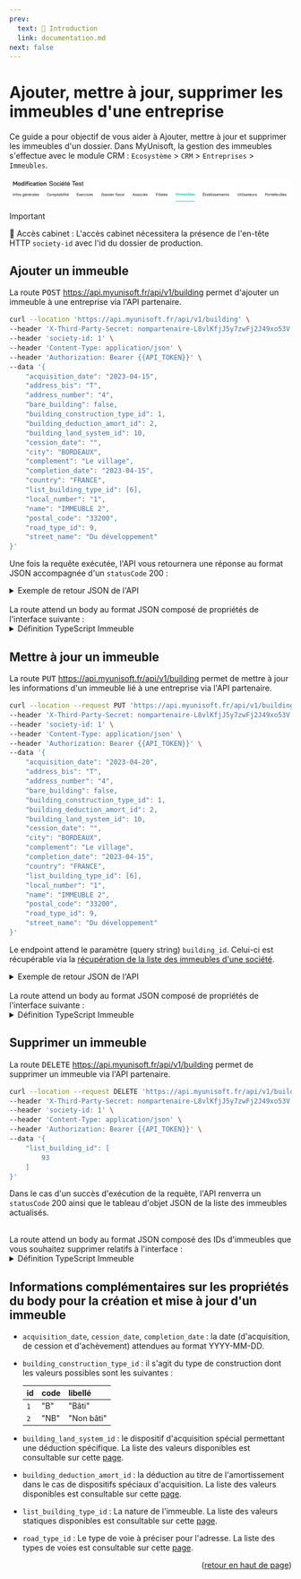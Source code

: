 ```yaml
---
prev:
  text: 🐤 Introduction
  link: documentation.md
next: false
---
```


<span id="readme-top"></span>

# Ajouter, mettre à jour, supprimer les immeubles d'une entreprise

Ce guide a pour objectif de vous aider à Ajouter, mettre à jour et supprimer les immeubles d'un dossier.
Dans MyUnisoft, la gestion des immeubles s'effectue avec le module CRM : `Ecosystème` > `CRM` > `Entreprises` > `Immeubles`.

![](../../images/modif_immeubles.png)

> [!IMPORTANT]
> 🔹 Accès cabinet : L'accès cabinet nécessitera la présence de l'en-tête HTTP `society-id` avec l'id du dossier de production.

## Ajouter un immeuble

La route <kbd>POST</kbd> https://api.myunisoft.fr/api/v1/building permet d'ajouter un immeuble à une entreprise via l'API partenaire.

```bash
curl --location 'https://api.myunisoft.fr/api/v1/building' \
--header 'X-Third-Party-Secret: nompartenaire-L8vlKfjJ5y7zwFj2J49xo53V' \
--header 'society-id: 1' \
--header 'Content-Type: application/json' \
--header 'Authorization: Bearer {{API_TOKEN}}' \
--data '{
    "acquisition_date": "2023-04-15",
    "address_bis": "T",
    "address_number": "4",
    "bare_building": false,
    "building_construction_type_id": 1,
    "building_deduction_amort_id": 2,
    "building_land_system_id": 10,
    "cession_date": "",
    "city": "BORDEAUX",
    "complement": "Le village",
    "completion_date": "2023-04-15",
    "country": "FRANCE",
    "list_building_type_id": [6],
    "local_number": "1",
    "name": "IMMEUBLE 2",
    "postal_code": "33200",
    "road_type_id": 9,
    "street_name": "Du développement"
}'
```

Une fois la requête exécutée, l'API vous retournera une réponse au format JSON accompagnée d'un `statusCode` 200 :

<details class="details custom-block"><summary>Exemple de retour JSON de l'API</summary>

```json
{
    "building_id": 96,
    "name": "IMMEUBLE 2",
    "order_number": {
        "id": null,
        "label": null,
        "value": null
    },
    "analytique_section": null,
    "local_number": 1,
    "acquisition_date": "2023-04-15",
    "completion_date": "2023-04-15",
    "cession_date": null,
    "bare_building": false,
    "road_type": {
        "id": 9,
        "label": "Rue",
        "value": "Rue"
    },
    "street_name": "Du développement",
    "complement": "Le village",
    "address_bis": "T",
    "address_number": "4",
    "postal_code": "33200",
    "country": "FRANCE",
    "city": {
        "label": "BORDEAUX",
        "value": "BORDEAUX"
    },
    "full_address": "4 T Rue Du développement Le village 33200 BORDEAUX ",
    "land_system": {
        "id": 10,
        "label": "Dispositif du \"Robien classique ou recentré ZRR\"",
        "value": "10"
    },
    "construction_type": {
        "id": 1,
        "label": "Bâti",
        "value": "B"
    },
    "deduction_amort": {
        "id": 2,
        "label": "Dispositif \"Robien classique\"",
        "value": "2"
    },
    "building_type": [
        {
            "id": 6,
            "label": "Immeuble urbain",
            "value": "U"
        }
    ]
}
```

</details>

<br>
La route attend un body au format JSON composé de propriétés de l'interface suivante :

<details class="details custom-block"><summary>Définition TypeScript Immeuble</summary>

```ts
interface Immeuble {
  acquisition_date: string,
  address_bis: string,
  address_number: string,
  bare_building: boolean,
  building_construction_type_id: number,
  building_deduction_amort_id: number,
  building_land_system_id: number,
  cession_date: string,
  city: string,
  complement: string,
  completion_date: string,
  country: string,
  list_building_type_id: number[],
  local_number: string,
  name: string,
  postal_code: string,
  road_type_id: number,
  street_name: string
}
```

</details>

## Mettre à jour un immeuble

La route <kbd>PUT</kbd> https://api.myunisoft.fr/api/v1/building permet de mettre à jour les informations d'un immeuble lié à une entreprise via l'API partenaire.

```bash
curl --location --request PUT 'https://api.myunisoft.fr/api/v1/building?building_id=96' \
--header 'X-Third-Party-Secret: nompartenaire-L8vlKfjJ5y7zwFj2J49xo53V' \
--header 'society-id: 1' \
--header 'Content-Type: application/json' \
--header 'Authorization: Bearer {{API_TOKEN}}' \
--data '{
    "acquisition_date": "2023-04-20",
    "address_bis": "T",
    "address_number": "4",
    "bare_building": false,
    "building_construction_type_id": 1,
    "building_deduction_amort_id": 2,
    "building_land_system_id": 10,
    "cession_date": "",
    "city": "BORDEAUX",
    "complement": "Le village",
    "completion_date": "2023-04-15",
    "country": "FRANCE",
    "list_building_type_id": [6],
    "local_number": "1",
    "name": "IMMEUBLE 2",
    "postal_code": "33200",
    "road_type_id": 9,
    "street_name": "Du développement"
}'
```

Le endpoint attend le paramètre (query string) `building_id`. Celui-ci est récupérable via la [récupération de la liste des immeubles d'une société](./buildings.md).

<details class="details custom-block"><summary>Exemple de retour JSON de l'API</summary>

```json
{
  "building_id": 96,
  "name": "IMMEUBLE 2",
  "order_number": {
    "id": null,
    "label": null,
    "value": null
  },
  "analytique_section": null,
  "local_number": 1,
  "acquisition_date": "2023-04-20",
  "completion_date": "2023-04-15",
  "cession_date": null,
  "bare_building": false,
  "road_type": {
    "id": 9,
    "label": "Rue",
    "value": "Rue"
  },
  "street_name": "Du développement",
  "complement": "Le village",
  "address_bis": "T",
  "address_number": "4",
  "postal_code": "33200",
  "country": "FRANCE",
  "city": {
    "label": "BORDEAUX",
    "value": "BORDEAUX"
  },
  "full_address": "4 T Rue Du développement Le village 33200 BORDEAUX ",
  "land_system": {
    "id": 10,
    "label": "Dispositif du \"Robien classique ou recentré ZRR\"",
    "value": "10"
  },
  "construction_type": {
    "id": 1,
    "label": "Bâti",
    "value": "B"
  },
  "deduction_amort": {
    "id": 2,
    "label": "Dispositif \"Robien classique\"",
    "value": "2"
  },
  "building_type": [
    {
      "id": 6,
      "label": "Immeuble urbain",
      "value": "U"
    }
  ]
}
```

</details>

<br>
La route attend un body au format JSON composé de propriétés de l'interface suivante :

<details class="details custom-block"><summary>Définition TypeScript Immeuble</summary>

```ts
interface Immeuble {
  acquisition_date: string,
  address_bis: string,
  address_number: string,
  bare_building: boolean,
  building_construction_type_id: number,
  building_deduction_amort_id: number,
  building_land_system_id: number,
  cession_date: string,
  city: string,
  complement: string,
  completion_date: string,
  country: string,
  list_building_type_id: number[],
  local_number: string,
  name: string,
  postal_code: string,
  road_type_id: number,
  street_name: string
}
```

</details>

## Supprimer un immeuble

La route <kbd>DELETE</kbd> https://api.myunisoft.fr/api/v1/building permet de supprimer un immeuble via l'API partenaire.

```bash
curl --location --request DELETE 'https://api.myunisoft.fr/api/v1/building' \
--header 'X-Third-Party-Secret: nompartenaire-L8vlKfjJ5y7zwFj2J49xo53V' \
--header 'society-id: 1' \
--header 'Content-Type: application/json' \
--header 'Authorization: Bearer {{API_TOKEN}}' \
--data '{
    "list_building_id": [
        93
    ]
}'
```

Dans le cas d'un succès d'exécution de la requête, l'API renverra un `statusCode` 200 ainsi que le tableau d'objet JSON de la liste des immeubles actualisés.

<br>
La route attend un body au format JSON composé des IDs d'immeubles que vous souhaitez supprimer relatifs à l'interface :

<details class="details custom-block"><summary>Définition TypeScript Immeuble</summary>

```ts
interface Immeuble {
  "list_building_id": number[]
}
```

</details>

## Informations complémentaires sur les propriétés du body pour la création et mise à jour d'un immeuble

- `acquisition_date`, `cession_date`, `completion_date` : la date (d'acquisition, de cession et d'achèvement) attendues au format YYYY-MM-DD.
- `building_construction_type_id` : il s'agit du type de construction dont les valeurs possibles sont les suivantes :

  | id | code | libellé |
  | --- | --- | --- |
  | `1` | "B" | "Bâti" |
  | `2` | "NB" | "Non bâti" |

- `building_land_system_id` : le dispositif d'acquisition spécial permettant une déduction spécifique. La liste des valeurs disponibles est consultable sur cette [page](../specs/building_land_system.md).
- `building_deduction_amort_id` : la déduction au titre de l'amortissement dans le cas de dispositifs spéciaux d'acquisition. La liste des valeurs disponibles est consultable sur cette [page](../specs/building_deduction_amort.md).
- `list_building_type_id` : La nature de l'immeuble. La liste des valeurs statiques disponibles est consultable sur cette [page](../specs/building_type.md).
- `road_type_id` : Le type de voie à préciser pour l'adresse. La liste des types de voies est consultable sur cette [page](../specs/road_types.md).

<p align="right">(<a href="#readme-top">retour en haut de page</a>)</p>
